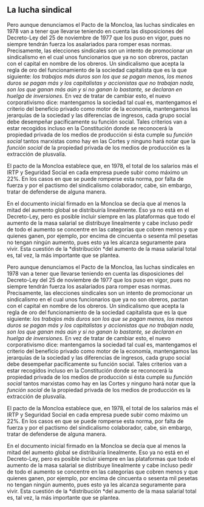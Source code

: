 ## La lucha sindical

Pero aunque denunciamos el Pacto de la Moncloa, las luchas sindicales en
1978 van a tener que llevarse teniendo en cuenta las disposiciones del
Decreto-Ley del 25 de noviembre de 1977 que los puso en vigor, pues no
siempre tendrán fuerza los asalariados para romper esas normas.
Precisamente, las elecciones sindicales son un intento de promocionar un
sindicalismo en el cual unos funcionarios que ya no son obreros, pactan
con el capital en nombre de los obreros. Un sindicalismo que acepta la
regla de oro del funcionamiento de la sociedad capitalista que es la que
siguiente: *los trabajos más duros son los que se pagan menos, los menos
duros se pagan más y los capitalistas y accionistas que no trabajan
nada, son los que ganan más aún y si no ganan lo bastante, se declaran
en huelga de inversiones.* En vez de tratar de cambiar esto, el nuevo
corporativismo dice: mantengamos la sociedad tal cual es, mantengamos el
criterio del beneficio privado como motor de la economía, mantengamos
las jerarquías de la sociedad y las diferencias de ingresos, cada grupo
social debe desempeñar pacíficamente su función social. Tales criterios
van a estar recogidos incluso en la Constitución donde se reconocerá la
propiedad privada de los medios de producción si ésta cumple su *función
social* tantos marxistas como hay en las Cortes y ninguno hará notar que
la *función social* de la propiedad privada de los medios de producción
es la extracción de plusvalía.

El pacto de la Moncloa establece que, en 1978, el total de los salarios
más el IRTP y Seguridad Social en cada empresa puede subir como máximo
un 22%. En los casos en que se puede romperse esta norma, por falta de
fuerza y por el pactismo del sindicalismo colaborador, cabe, sin
embargo, tratar de defenderse de alguna manera.

En el documento inicial firmado en la Moncloa se decía que al menos la
mitad del aumento global se distribuiría linealmente. Eso ya no está en
el Decreto-Ley, pero es posible incluir siempre en las plataformas que
todo el aumento de la masa salarial se distribuye linealmente y cabe
incluso pedir de todo el aumento se concentre en las categorías que
cobren menos y que quienes ganen, por ejemplo, por encima de cincuenta o
sesenta mil pesetas no tengan ningún aumento, pues esto ya les alcanza
seguramente para vivir. Esta cuestión de la *distribución *del aumento
de la masa salarial total es, tal vez, la más importante que se plantea.


Pero aunque denunciamos el Pacto de la Moncloa, las luchas sindicales en
1978 van a tener que llevarse teniendo en cuenta las disposiciones del
Decreto-Ley del 25 de noviembre de 1977 que los puso en vigor, pues no
siempre tendrán fuerza los asalariados para romper esas normas.
Precisamente, las elecciones sindicales son un intento de promocionar un
sindicalismo en el cual unos funcionarios que ya no son obreros, pactan
con el capital en nombre de los obreros. Un sindicalismo que acepta la
regla de oro del funcionamiento de la sociedad capitalista que es la que
siguiente: *los trabajos más duros son los que se pagan menos, los menos
duros se pagan más y los capitalistas y accionistas que no trabajan
nada, son los que ganan más aún y si no ganan lo bastante, se declaran
en huelga de inversiones.* En vez de tratar de cambiar esto, el nuevo
corporativismo dice: mantengamos la sociedad tal cual es, mantengamos el
criterio del beneficio privado como motor de la economía, mantengamos
las jerarquías de la sociedad y las diferencias de ingresos, cada grupo
social debe desempeñar pacíficamente su función social. Tales criterios
van a estar recogidos incluso en la Constitución donde se reconocerá la
propiedad privada de los medios de producción si ésta cumple su *función
social* tantos marxistas como hay en las Cortes y ninguno hará notar que
la *función social* de la propiedad privada de los medios de producción
es la extracción de plusvalía.

El pacto de la Moncloa establece que, en 1978, el total de los salarios
más el IRTP y Seguridad Social en cada empresa puede subir como máximo
un 22%. En los casos en que se puede romperse esta norma, por falta de
fuerza y por el pactismo del sindicalismo colaborador, cabe, sin
embargo, tratar de defenderse de alguna manera.

En el documento inicial firmado en la Moncloa se decía que al menos la
mitad del aumento global se distribuiría linealmente. Eso ya no está en
el Decreto-Ley, pero es posible incluir siempre en las plataformas que
todo el aumento de la masa salarial se distribuye linealmente y cabe
incluso pedir de todo el aumento se concentre en las categorías que
cobren menos y que quienes ganen, por ejemplo, por encima de cincuenta o
sesenta mil pesetas no tengan ningún aumento, pues esto ya les alcanza
seguramente para vivir. Esta cuestión de la *distribución *del aumento
de la masa salarial total es, tal vez, la más importante que se plantea.

